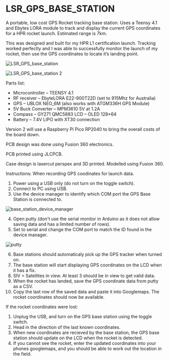 # LSR_GPS_BASE_STATION

A portable, low cost GPS Rocket tracking base station. Uses a Teensy 4.1 and Ebytes LORA module to track and display the current GPS coordinates for a HPR rocket launch. Estimated range is 7km.

This was designed and built for my HPR L1 certification launch. Tracking worked perfectly and I was able to successfully monitor the launch of my rocket, then use the GPS coordinates to locate it’s landing point.

![LSR_GPS_base_station](https://user-images.githubusercontent.com/70121687/173560079-b2a9d8a2-1a8f-4d05-87ab-7fa69dd9dfa3.png)

![LSR_GPS_base_station 2](https://user-images.githubusercontent.com/70121687/173560171-f3615834-20f0-468d-95e4-4fe456b43204.png)

Parts list:
* Microcontroller – TEENSY 4.1
* RF receiver – EbyteLORA E22-900T22D (set to 915Mhz for Australia)
* GPS – UBLOX NEO_6M (also works with ATGM336H GPS Module)
* 5V Buck Converter – MPM3610 5V at 1.2A
* Compass – GY271 QMC5883 LCD – OLED 128×64
* Battery – 7.4V LIPO with XT30 connection

Version 2 will use a Raspberry Pi Pico RP2040 to bring the overall costs of the board down.

PCB design was done using Fusion 360 electronics. 

PCB printed using JLCPCB.

Case design is lasercut perspex and 3D printed. Modelled using Fusion 360.

Instructions:
When recording GPS coodinates for launch data. 
1. Power using a USB only (do not turn on the toggle switch).
2. Connect to PC using USB. 
3. Use the device manager to identify which COM port the GPS Base Station is connected to.

![base_station_device_manager](https://user-images.githubusercontent.com/70121687/175452873-6de6f430-a91a-487d-9fb5-e4e1b61d0b79.png)

4. Open putty (don't use the serial monitor in Arduino as it does not allow saving data and has a limited number of rows).
5. Set to serial and change the COM port to match the ID found in the device manager.

![putty](https://user-images.githubusercontent.com/70121687/175452924-882f2544-66cc-4e81-8ed4-744f0073e421.png)

6. Base stations should automaticaly pick up the GPS tracker when turned on.
7. The base station will start displaying GPS coordinates on the LCD when it has a fix.
8. SIV = Satellites in view. At least 3 should be in view to get valid data. 
9. When the rocket has landed, save the GPS coordinate data from putty as a CSV. 
10. Copy the last row of the saved data and paste it into Googlemaps. The rocket coordinates should now be available.

If the rocket coordinates were lost:
1. Unplug the USB, and turn on the GPS base station using the toggle switch.
2. Head in the direction of the last known coordinates.
3. When new coordinates are recieved by the base station, the GPS base station should update on the LCD when the rocket is detected. 
4. If you cannot see the rocket, enter the updated coordinates into your phones googlemaps, and you should be able to work out the location in the field.

